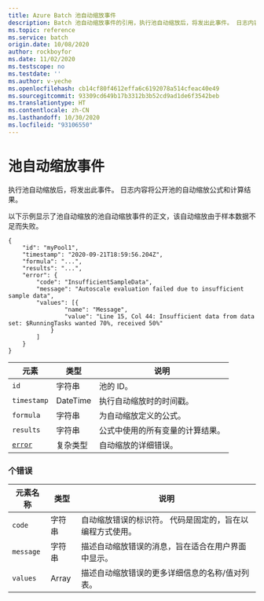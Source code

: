 ```yaml
---
title: Azure Batch 池自动缩放事件
description: Batch 池自动缩放事件的引用，执行池自动缩放后，将发出此事件。 日志内容将公开池的自动缩放公式和计算结果。
ms.topic: reference
ms.service: batch
origin.date: 10/08/2020
author: rockboyfor
ms.date: 11/02/2020
ms.testscope: no
ms.testdate: ''
ms.author: v-yeche
ms.openlocfilehash: cb14cf80f4612effa6c6192078a514cfeac40e49
ms.sourcegitcommit: 93309cd649b17b3312b3b52cd9ad1de6f3542beb
ms.translationtype: HT
ms.contentlocale: zh-CN
ms.lasthandoff: 10/30/2020
ms.locfileid: "93106550"
---
```

# <a name="pool-autoscale-event"></a>池自动缩放事件

 执行池自动缩放后，将发出此事件。 日志内容将公开池的自动缩放公式和计算结果。

 以下示例显示了池自动缩放的池自动缩放事件的正文，该自动缩放由于样本数据不足而失败。

```
{
    "id": "myPool1",
    "timestamp": "2020-09-21T18:59:56.204Z",
    "formula": "...",
    "results": "...",
    "error": {
        "code": "InsufficientSampleData",
        "message": "Autoscale evaluation failed due to insufficient sample data",
        "values": [{
                "name": "Message",
                "value": "Line 15, Col 44: Insufficient data from data set: $RunningTasks wanted 70%, received 50%"
            }
        ]
    }
}
```

|元素|类型|说明|
|-------------|----------|-----------|
|`id`|字符串|池的 ID。|
|`timestamp`|DateTime|执行自动缩放时的时间戳。|
|`formula`|字符串|为自动缩放定义的公式。|
|`results`|字符串|公式中使用的所有变量的计算结果。|
|[`error`](#error)|复杂类型|自动缩放的详细错误。|

###  <a name="error"></a><a name="error"></a> 个错误

|元素名称|类型|说明|
|------------------|----------|-----------|
|`code`|字符串|自动缩放错误的标识符。 代码是固定的，旨在以编程方式使用。|
|`message`|字符串|描述自动缩放错误的消息，旨在适合在用户界面中显示。|
|`values`|Array|描述自动缩放错误的更多详细信息的名称/值对列表。|

<!-- Update_Description: update meta properties, wording update, update link -->